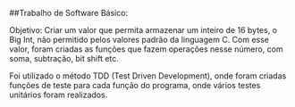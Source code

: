 ##Trabalho de Software Básico:

Objetivo: Criar um valor que permita armazenar um inteiro de 16 bytes, o Big Int, não permitido pelos valores padrão da linguagem C. Com esse valor, foram criadas as funções que fazem operações nesse número, com soma, subtração, bit shift etc. 


Foi utilizado o método TDD (Test Driven Development), onde foram criadas funções de teste para cada função do programa, onde vários testes unitários foram realizados.

